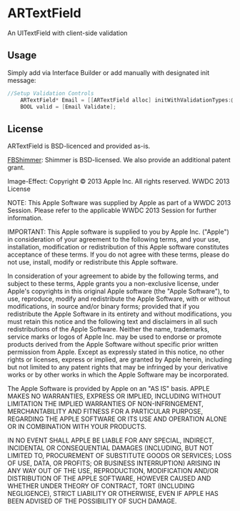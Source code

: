 ARTextField
===========

An UITextField with client-side validation

## Usage

Simply add via Interface Builder or add manually with designated init message:

```objective-c
//Setup Validation Controls
    ARTextField* Email = [[ARTextField alloc] initWithValidationTypes:@[@(ARRequired), @(AREmail)] andValidationMessage:@"Sample Message" withValidationMessageType:AROnControl inFrame:rect];
    BOOL valid = [Email Validate];
```
    
## License

ARTextField is BSD-licenced and provided as-is.

[FBShimmer](https://github.com/facebook/Shimmer): Shimmer is BSD-licensed. We also provide an additional patent grant.

Image-Effect:  Copyright © 2013 Apple Inc. All rights reserved.
 WWDC 2013 License
 
 NOTE: This Apple Software was supplied by Apple as part of a WWDC 2013
 Session. Please refer to the applicable WWDC 2013 Session for further
 information.
 
 IMPORTANT: This Apple software is supplied to you by Apple Inc.
 ("Apple") in consideration of your agreement to the following terms, and
 your use, installation, modification or redistribution of this Apple
 software constitutes acceptance of these terms. If you do not agree with
 these terms, please do not use, install, modify or redistribute this
 Apple software.
 
 In consideration of your agreement to abide by the following terms, and
 subject to these terms, Apple grants you a non-exclusive license, under
 Apple's copyrights in this original Apple software (the "Apple
 Software"), to use, reproduce, modify and redistribute the Apple
 Software, with or without modifications, in source and/or binary forms;
 provided that if you redistribute the Apple Software in its entirety and
 without modifications, you must retain this notice and the following
 text and disclaimers in all such redistributions of the Apple Software.
 Neither the name, trademarks, service marks or logos of Apple Inc. may
 be used to endorse or promote products derived from the Apple Software
 without specific prior written permission from Apple. Except as
 expressly stated in this notice, no other rights or licenses, express or
 implied, are granted by Apple herein, including but not limited to any
 patent rights that may be infringed by your derivative works or by other
 works in which the Apple Software may be incorporated.
 
 The Apple Software is provided by Apple on an "AS IS" basis. APPLE MAKES
 NO WARRANTIES, EXPRESS OR IMPLIED, INCLUDING WITHOUT LIMITATION THE
 IMPLIED WARRANTIES OF NON-INFRINGEMENT, MERCHANTABILITY AND FITNESS FOR
 A PARTICULAR PURPOSE, REGARDING THE APPLE SOFTWARE OR ITS USE AND
 OPERATION ALONE OR IN COMBINATION WITH YOUR PRODUCTS.
 
 IN NO EVENT SHALL APPLE BE LIABLE FOR ANY SPECIAL, INDIRECT, INCIDENTAL
 OR CONSEQUENTIAL DAMAGES (INCLUDING, BUT NOT LIMITED TO, PROCUREMENT OF
 SUBSTITUTE GOODS OR SERVICES; LOSS OF USE, DATA, OR PROFITS; OR BUSINESS
 INTERRUPTION) ARISING IN ANY WAY OUT OF THE USE, REPRODUCTION,
 MODIFICATION AND/OR DISTRIBUTION OF THE APPLE SOFTWARE, HOWEVER CAUSED
 AND WHETHER UNDER THEORY OF CONTRACT, TORT (INCLUDING NEGLIGENCE),
 STRICT LIABILITY OR OTHERWISE, EVEN IF APPLE HAS BEEN ADVISED OF THE
 POSSIBILITY OF SUCH DAMAGE.
